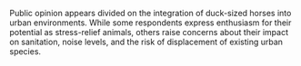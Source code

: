Public opinion appears divided on the integration of duck-sized horses into urban environments. While some respondents express enthusiasm for their potential as stress-relief animals, others raise concerns about their impact on sanitation, noise levels, and the risk of displacement of existing urban species.

